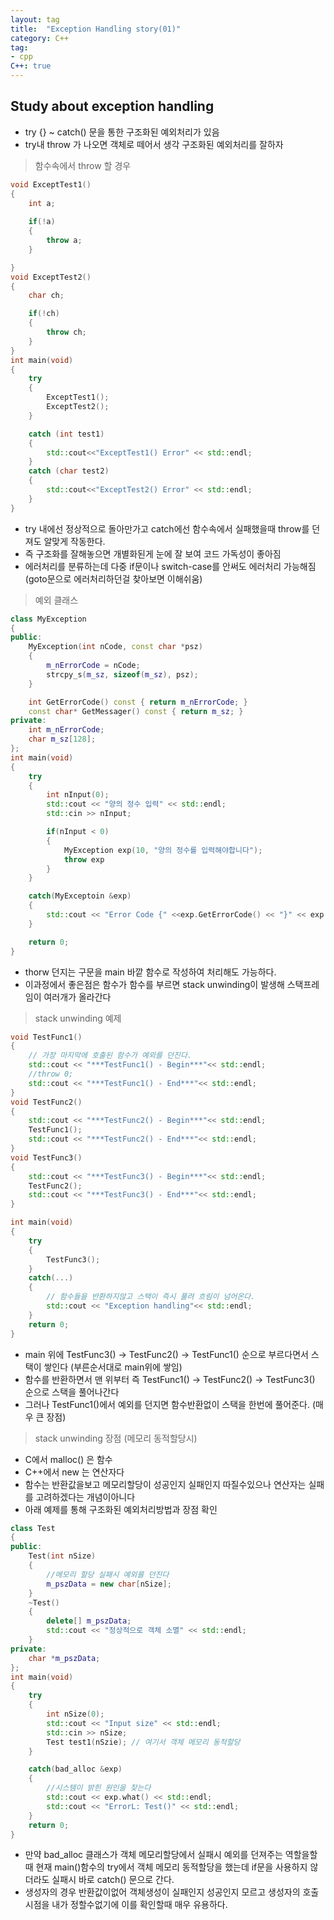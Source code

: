 ```yaml
---
layout: tag
title:  "Exception Handling story(01)"
category: C++
tag:
- cpp
C++: true
---
```

## Study about exception handling

- try {} ~ catch() 문을 통한 구조화된 예외처리가 있음
- try내 throw 가 나오면 객체로 떼어서 생각 구조화된 예외처리를 잘하자

>함수속에서 throw 할 경우

```cpp
void ExceptTest1()
{
    int a;
    
    if(!a)
    {
        throw a;
    }

}
void ExceptTest2()
{
    char ch;

    if(!ch)
    {
        throw ch;
    }
}
int main(void)
{
    try
    {
        ExceptTest1();
        ExceptTest2();
    }

    catch (int test1)
    {
        std::cout<<"ExceptTest1() Error" << std::endl;
    }
    catch (char test2)
    {
        std::cout<<"ExceptTest2() Error" << std::endl;
    }
}
```

- try 내에선 정상적으로 돌아만가고 catch에선 함수속에서 실패했을때 throw를 던져도 알맞게 작동한다.
- 즉 구조화를 잘해놓으면 개별화된게 눈에 잘 보여 코드 가독성이 좋아짐
- 에러처리를 분류하는데 다중 if문이나 switch-case를 안써도 에러처리 가능해짐 (goto문으로 에러처리하던걸 찾아보면 이해쉬움)

>예외 클래스

```cpp
class MyException
{
public:
    MyException(int nCode, const char *psz)
    {
        m_nErrorCode = nCode;
        strcpy_s(m_sz, sizeof(m_sz), psz);
    }

    int GetErrorCode() const { return m_nErrorCode; }
    const char* GetMessager() const { return m_sz; }
private:
    int m_nErrorCode;
    char m_sz[128];
};
int main(void)
{
    try
    {
        int nInput(0);
        std::cout << "양의 정수 입력" << std::endl;
        std::cin >> nInput;

        if(nInput < 0)
        {
            MyException exp(10, "양의 정수를 입력해야합니다");
            throw exp
        }
    }

    catch(MyExceptoin &exp)
    {
        std::cout << "Error Code {" <<exp.GetErrorCode() << "}" << exp.GetMessager() << std::endl;
    }

    return 0;
}
```

- thorw 던지는 구문을 main 바깥 함수로 작성하여 처리해도 가능하다.
- 이과정에서 좋은점은 함수가 함수를 부르면 stack unwinding이 발생해 스택프레임이 여러개가 올라간다

>stack unwinding 예제

```cpp
void TestFunc1()
{
    // 가장 마지막에 호출된 함수가 예외를 던진다.
    std::cout << "***TestFunc1() - Begin***"<< std::endl;
    //throw 0;
    std::cout << "***TestFunc1() - End***"<< std::endl;
}
void TestFunc2()
{
    std::cout << "***TestFunc2() - Begin***"<< std::endl;
    TestFunc1();
    std::cout << "***TestFunc2() - End***"<< std::endl;
}
void TestFunc3()
{
    std::cout << "***TestFunc3() - Begin***"<< std::endl;
    TestFunc2();
    std::cout << "***TestFunc3() - End***"<< std::endl;
}

int main(void)
{
    try
    {
        TestFunc3();
    }
    catch(...)
    {
        // 함수들을 반환하지않고 스택이 즉시 풀려 흐림이 넘어온다.
        std::cout << "Exception handling"<< std::endl;
    }
    return 0;
}
```

- main 위에 TestFunc3() -> TestFunc2() -> TestFunc1() 순으로 부르다면서 스택이 쌓인다 (부른순서대로 main위에 쌓임)
- 함수를 반환하면서 맨 위부터 즉 TestFunc1() -> TestFunc2() -> TestFunc3() 순으로 스택을 풀어나간다
- 그러나 TestFunc1()에서 예외를 던지면 함수반환없이 스택을 한번에 풀어준다. (매우 큰 장점)

>stack unwinding 장점 (메모리 동적할당시)

- C에서 malloc() 은 함수
- C++에서 new 는 연산자다
- 함수는 반환값을보고 메모리할당이 성공인지 실패인지 따질수있으나 연산자는 실패를 고려하겠다는 개념이아니다
- 아래 예제를 통해 구조화된 예외처리방법과 장점 확인

```cpp
class Test
{
public:
    Test(int nSize)
    {
        //메모리 할당 실패시 예외를 던진다
        m_pszData = new char[nSize];
    }
    ~Test()
    {
        delete[] m_pszData;
        std::cout << "정상적으로 객체 소멸" << std::endl;
    }
private:
    char *m_pszData;
};
int main(void)
{
    try
    {
        int nSize(0);
        std::cout << "Input size" << std::endl;
        std::cin >> nSize;
        Test test1(nSzie); // 여기서 객체 메모리 동적할당
    }

    catch(bad_alloc &exp)
    {
        //시스템이 밝힌 원인을 찾는다
        std::cout << exp.what() << std::endl;
        std::cout << "ErrorL: Test()" << std::endl;
    }
    return 0;
}
```

- 만약 bad_alloc 클래스가 객체 메모리할당에서 실패시 예외를 던져주는 역할을할때 현재 main()함수의 try에서 객체 메모리 동적할당을 했는데 if문을 사용하지 않더라도 실패시 바로 catch() 문으로 간다.
- 생성자의 경우 반환값이없어 객체생성이 실패인지 성공인지 모르고 생성자의 호출시점을 내가 정할수없기에 이를 확인할때 매우 유용하다.
